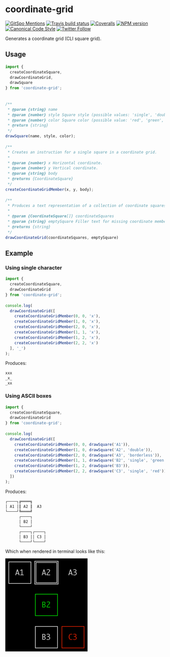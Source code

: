 # coordinate-grid

[![GitSpo Mentions](https://gitspo.com/badges/mentions/gajus/coordinate-grid?style=flat-square)](https://gitspo.com/mentions/gajus/coordinate-grid)
[![Travis build status](http://img.shields.io/travis/gajus/coordinate-grid/master.svg?style=flat-square)](https://travis-ci.org/gajus/coordinate-grid)
[![Coveralls](https://img.shields.io/coveralls/gajus/coordinate-grid.svg?style=flat-square)](https://coveralls.io/github/gajus/coordinate-grid)
[![NPM version](http://img.shields.io/npm/v/coordinate-grid.svg?style=flat-square)](https://www.npmjs.org/package/coordinate-grid)
[![Canonical Code Style](https://img.shields.io/badge/code%20style-canonical-blue.svg?style=flat-square)](https://github.com/gajus/canonical)
[![Twitter Follow](https://img.shields.io/twitter/follow/kuizinas.svg?style=social&label=Follow)](https://twitter.com/kuizinas)

Generates a coordinate grid (CLI square grid).

## Usage

```js
import {
  createCoordinateSquare,
  drawCoordinateGrid,
  drawSquare
} from 'coordinate-grid';


/**
 * @param {string} name
 * @param {number} style Square style (possible values: 'single', 'double', 'borderless') (default value: 'single').
 * @param {number} color Square color (possible value: 'red', 'green', 'yellow', 'blue') (default: none).
 * @return {string}
 */
drawSquare(name, style, color);

/**
 * Creates an instruction for a single square in a coordinate grid.
 *
 * @param {number} x Horizontal coordinate.
 * @param {number} y Vertical coordinate.
 * @param {string} body
 * @returns {CoordinateSquare}
 */
createCoordinateGridMember(x, y, body);

/**
 * Produces a text representation of a collection of coordinate squares placed on a coordinate grid.
 *
 * @param {CoordinateSquare[]} coordinateSquares
 * @param {string} emptySquare Filler text for missing coordinate members.
 * @returns {string}
 */
drawCoordinateGrid(coordinateSquares, emptySquare)

```


## Example

### Using single character

```js
import {
  createCoordinateSquare,
  drawCoordinateGrid
} from 'coordinate-grid';

console.log(
  drawCoordinateGrid([
    createCoordinateGridMember(0, 0, 'x'),
    createCoordinateGridMember(1, 0, 'x'),
    createCoordinateGridMember(2, 0, 'x'),
    createCoordinateGridMember(1, 1, 'x'),
    createCoordinateGridMember(1, 2, 'x'),
    createCoordinateGridMember(2, 2, 'x')
  ], '_')
);

```

Produces:

```
xxx
_x_
_xx

```

### Using ASCII boxes

```js
import {
  createCoordinateSquare,
  drawCoordinateGrid
} from 'coordinate-grid';

console.log(
  drawCoordinateGrid([
    createCoordinateGridMember(0, 0, drawSquare('A1')),
    createCoordinateGridMember(1, 0, drawSquare('A2', 'double')),
    createCoordinateGridMember(2, 0, drawSquare('A3', 'borderless')),
    createCoordinateGridMember(1, 1, drawSquare('B2', 'single', 'green')),
    createCoordinateGridMember(1, 2, drawSquare('B3')),
    createCoordinateGridMember(2, 2, drawSquare('C3', 'single', 'red'))
  ])
);

```

Produces:

```
┌────┐╔════╗
│ A1 │║ A2 ║  A3
└────┘╚════╝
      ┌────┐
      │ B2 │
      └────┘
      ┌────┐┌────┐
      │ B3 ││ C3 │
      └────┘└────┘

```

Which when rendered in terminal looks like this:

![Coordinate Grid](./.README/coordinate-grid.png)
